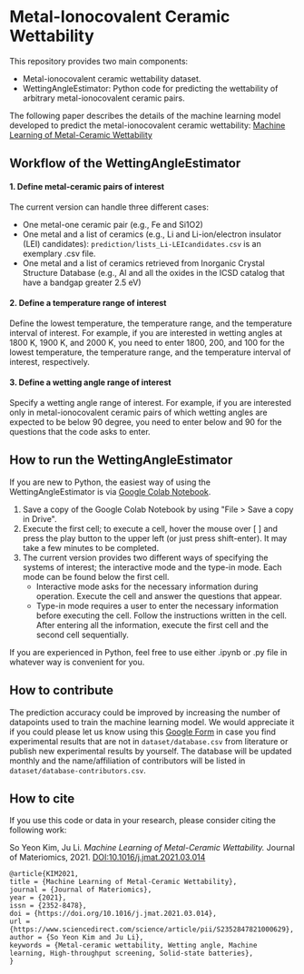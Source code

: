 # Metal-Ionocovalent Ceramic Wettability

This repository provides two main components:

- Metal-ionocovalent ceramic wettability dataset.
- WettingAngleEstimator: Python code for predicting the wettability of arbitrary metal-ionocovalent ceramic pairs.

The following paper describes the details of the machine learning model developed to predict the metal-ionocovalent ceramic wettability: [Machine Learning of Metal-Ceramic Wettability](https://doi.org/10.1016/j.jmat.2021.03.014)



## Workflow of the WettingAngleEstimator

#### 1. Define metal-ceramic pairs of interest 

The current version can handle three different cases:
- One metal-one ceramic pair (e.g., Fe and Si1O2)
- One metal and a list of ceramics (e.g., Li and Li-ion/electron insulator (LEI) candidates): `prediction/lists_Li-LEIcandidates.csv` is an exemplary .csv file.
- One metal and a list of ceramics retrieved from Inorganic Crystal Structure Database (e.g., Al and all the oxides in the ICSD catalog that have a bandgap greater 2.5 eV)

#### 2. Define a temperature range of interest 

Define the lowest temperature, the temperature range, and the temperature interval of interest. For example, if you are interested in wetting angles at 1800 K, 1900 K, and 2000 K, you need to enter 1800, 200, and 100 for the lowest temperature, the temperature range, and the temperature interval of interest, respectively. 

#### 3. Define a wetting angle range of interest

Specify a wetting angle range of interest. For example, if you are interested only in metal-ionocovalent ceramic pairs of which wetting angles are expected to be below 90 degree, you need to enter below and 90 for the questions that the code asks to enter.



## How to run the WettingAngleEstimator

If you are new to Python, the easiest way of using the WettingAngleEstimator is via [Google Colab Notebook](https://colab.research.google.com/drive/1lrOwH4iu7_jRMpPh8X1SnAMJn5eJCD8V?usp=sharing).

1. Save a copy of the Google Colab Notebook by using "File > Save a copy in Drive".
2. Execute the first cell; to execute a cell, hover the mouse over [ ] and press the play button to the upper left (or just press shift-enter). It may take a few minutes to be completed.
3. The current version provides two different ways of specifying the systems of interest; the interactive mode and the type-in mode. Each mode can be found below the first cell.
    - Interactive mode asks for the necessary information during operation. Execute the cell and answer the questions that appear.
    - Type-in mode requires a user to enter the necessary information before executing the cell. Follow the instructions written in the cell. After entering all the information, execute the first cell and the second cell sequentially.

If you are experienced in Python, feel free to use either .ipynb or .py file in whatever way is convenient for you.



## How to contribute

The prediction accuracy could be improved by increasing the number of datapoints used to train the machine learning model. We would appreciate it if you could please let us know using this [Google Form]() in case you find experimental results that are not in `dataset/database.csv` from literature or publish new experimental results by yourself. The database will be updated monthly and the name/affiliation of contributors will be listed in `dataset/database-contributors.csv`.



## How to cite

If you use this code or data in your research, please consider citing the following work:

So Yeon Kim, Ju Li. *Machine Learning of Metal-Ceramic Wettability.* Journal of Materiomics, 2021. [DOI:10.1016/j.jmat.2021.03.014](https://doi.org/10.1016/j.jmat.2021.03.014)

```
@article{KIM2021,
title = {Machine Learning of Metal-Ceramic Wettability},
journal = {Journal of Materiomics},
year = {2021},
issn = {2352-8478},
doi = {https://doi.org/10.1016/j.jmat.2021.03.014},
url = {https://www.sciencedirect.com/science/article/pii/S2352847821000629},
author = {So Yeon Kim and Ju Li},
keywords = {Metal-ceramic wettability, Wetting angle, Machine learning, High-throughput screening, Solid-state batteries},
}
```

